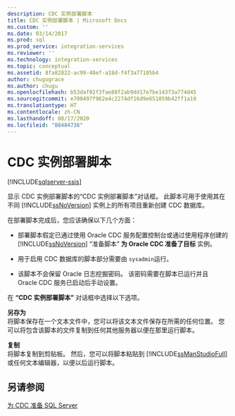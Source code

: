 ```yaml
---
description: CDC 实例部署脚本
title: CDC 实例部署脚本 | Microsoft Docs
ms.custom: ''
ms.date: 03/14/2017
ms.prod: sql
ms.prod_service: integration-services
ms.reviewer: ''
ms.technology: integration-services
ms.topic: conceptual
ms.assetid: 8fa82822-ac99-48ef-a18d-f4f3a77105b4
author: chugugrace
ms.author: chugu
ms.openlocfilehash: b53daf02f3fae88f2ab9dd17e7be14373a774d45
ms.sourcegitcommit: e700497f962e4c2274df16d9e651059b42ff1a10
ms.translationtype: HT
ms.contentlocale: zh-CN
ms.lasthandoff: 08/17/2020
ms.locfileid: "88484736"
---
```

# <a name="cdc-instance-deployment-script"></a>CDC 实例部署脚本

[!INCLUDE[sqlserver-ssis](../../includes/applies-to-version/sqlserver-ssis.md)]


  显示 CDC 实例部署脚本的“CDC 实例部署脚本”对话框。 此脚本可用于使用其在不同 [!INCLUDE[ssNoVersion](../../includes/ssnoversion-md.md)] 实例上的所有项目重新创建 CDC 数据库。  
  
 在部署脚本完成后，您应该确保以下几个方面：  
  
-   部署脚本假定已通过使用 Oracle CDC 服务配置控制台或通过使用程序创建的 [!INCLUDE[ssNoVersion](../../includes/ssnoversion-md.md)] “准备脚本” **为 Oracle CDC 准备了目标** 实例。  
  
-   用于启用 CDC 数据库的脚本部分需要由 `sysadmin`运行。  
  
-   该脚本不会保留 Oracle 日志挖掘密码。 该密码需要在脚本已运行并且 Oracle CDC 服务已启动后手动设置。  
  
 在 **“CDC 实例部署脚本”** 对话框中选择以下选项。  
  
 **另存为**  
 将脚本保存在一个文本文件中，您可以将该文本文件保存在所需的任何位置。 您可以将包含该脚本的文件复制到任何其他服务器以便在那里运行脚本。  
  
 **复制**  
 将脚本复制到剪贴板。 然后，您可以将脚本粘贴到 [!INCLUDE[ssManStudioFull](../../includes/ssmanstudiofull-md.md)] 或任何文本编辑器，以便以后运行脚本。  
  
## <a name="see-also"></a>另请参阅  
 [为 CDC 准备 SQL Server](../../integration-services/change-data-capture/prepare-sql-server-for-cdc.md)  
  
  

